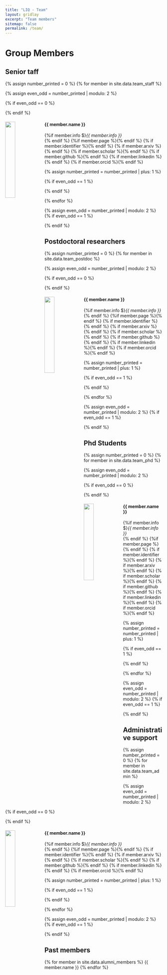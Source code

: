 ```yaml
---
title: "LIQ - Team"
layout: gridlay
excerpt: "Team members"
sitemap: false
permalink: /team/
---
```


# Group Members



## Senior taff

{% assign number_printed = 0 %}
{% for member in site.data.team_staff %}

{% assign even_odd = number_printed | modulo: 2 %}

{% if even_odd == 0 %}
<div class="row">
{% endif %}

<div class="col-sm-6 clearfix">
  <img src="{{ site.url }}{{ site.baseurl }}/images/team/{{ member.photo }}" class="img-responsive" width="25%" style="float: left" />
  <h4>{{ member.name }}</h4>
  {%if member.info $}<i>{{ member.info }}</i><br />{% endif %}
  {%if member.page %}<a href="{{ site.url }}{{ site.baseurl }}/{{ member.page }}/"><span class="fa-stack" style="vertical-align: top; width: 1.75em;"><i class="fas fa-square fa-stack-2x"></i><i class="fas fa-house fa-stack-1x fa-stack-inner fa-inverse"></i></span></a>{% endif %} {% if member.identifier %}<a href="mailto:{{ member.identifier }}@ulb.be"><i class="fas fa-envelope-square fa-2x"></i></a>{% endif %} {% if member.arxiv %}<a href="https://arxiv.org/a/{{ member.arxiv }}"><i class="ai ai-arxiv-square fa-2x"></i></a>{% endif %} {% if member.scholar %}<a href="https://scholar.google.com/citations?hl=en&user={{ member.scholar }}"><i class="ai ai-google-scholar-square fa-2x"></i></a>{% endif %} {% if member.github %}<a href="https://github.com/{{ member.github }}"><i class="fa-brands fa-github-square fa-2x"></i></a>{% endif %} {% if member.linkedin %}<a href="https://linkedin.com/in/{{ member.linkedin }}"><i class="fa-brands fa-linkedin fa-2x"></i></a>{% endif %}  {% if member.orcid %}<a href="https://orcid.org/{{ member.orcid }}"><i class="ai ai-orcid-square fa-2x"></i></a>{% endif %}
</div>

{% assign number_printed = number_printed | plus: 1 %}

{% if even_odd == 1 %}
</div>
{% endif %}

{% endfor %}

{% assign even_odd = number_printed | modulo: 2 %}
{% if even_odd == 1 %}
</div>
{% endif %}

## Postdoctoral researchers

{% assign number_printed = 0 %}
{% for member in site.data.team_postdoc %}

{% assign even_odd = number_printed | modulo: 2 %}

{% if even_odd == 0 %}
<div class="row">
{% endif %}

<div class="col-sm-6 clearfix">
  <img src="{{ site.url }}{{ site.baseurl }}/images/team/{{ member.photo }}" class="img-responsive" width="25%" style="float: left" />
  <h4>{{ member.name }}</h4>
 {%if member.info $}<i>{{ member.info }}</i><br />{% endif %}
  {%if member.page %}<a href="{{ site.url }}{{ site.baseurl }}/{{ member.page }}/"><span class="fa-stack" style="vertical-align: top; width: 1.75em;"><i class="fas fa-square fa-stack-2x"></i><i class="fas fa-house fa-stack-1x fa-stack-inner fa-inverse"></i></span></a>{% endif %} {% if member.identifier %}<a href="mailto:{{ member.identifier }}@ulb.be"><i class="fas fa-envelope-square fa-2x"></i></a>{% endif %} {% if member.arxiv %}<a href="https://arxiv.org/a/{{ member.arxiv }}"><i class="ai ai-arxiv-square fa-2x"></i></a>{% endif %} {% if member.scholar %}<a href="https://scholar.google.com/citations?hl=en&user={{ member.scholar }}"><i class="ai ai-google-scholar-square fa-2x"></i></a>{% endif %} {% if member.github %}<a href="https://github.com/{{ member.github }}"><i class="fa-brands fa-github-square fa-2x"></i></a>{% endif %} {% if member.linkedin %}<a href="https://linkedin.com/in/{{ member.linkedin }}"><i class="fa-brands fa-linkedin fa-2x"></i></a>{% endif %}  {% if member.orcid %}<a href="https://orcid.org/{{ member.orcid }}"><i class="ai ai-orcid-square fa-2x"></i></a>{% endif %}
</div>

{% assign number_printed = number_printed | plus: 1 %}

{% if even_odd == 1 %}
</div>
{% endif %}

{% endfor %}

{% assign even_odd = number_printed | modulo: 2 %}
{% if even_odd == 1 %}
</div>
{% endif %}

## Phd Students

{% assign number_printed = 0 %}
{% for member in site.data.team_phd %}

{% assign even_odd = number_printed | modulo: 2 %}

{% if even_odd == 0 %}
<div class="row">
{% endif %}

<div class="col-sm-6 clearfix">
  <img src="{{ site.url }}{{ site.baseurl }}/images/team/{{ member.photo }}" class="img-responsive" width="25%" style="float: left" />
  <h4>{{ member.name }}</h4>
{%if member.info $}<i>{{ member.info }}</i><br />{% endif %}
  {%if member.page %}<a href="{{ site.url }}{{ site.baseurl }}/{{ member.page }}/"><span class="fa-stack" style="vertical-align: top; width: 1.75em;"><i class="fas fa-square fa-stack-2x"></i><i class="fas fa-house fa-stack-1x fa-stack-inner fa-inverse"></i></span></a>{% endif %} {% if member.identifier %}<a href="mailto:{{ member.identifier }}@ulb.be"><i class="fas fa-envelope-square fa-2x"></i></a>{% endif %} {% if member.arxiv %}<a href="https://arxiv.org/a/{{ member.arxiv }}"><i class="ai ai-arxiv-square fa-2x"></i></a>{% endif %} {% if member.scholar %}<a href="https://scholar.google.com/citations?hl=en&user={{ member.scholar }}"><i class="ai ai-google-scholar-square fa-2x"></i></a>{% endif %} {% if member.github %}<a href="https://github.com/{{ member.github }}"><i class="fa-brands fa-github-square fa-2x"></i></a>{% endif %} {% if member.linkedin %}<a href="https://linkedin.com/in/{{ member.linkedin }}"><i class="fa-brands fa-linkedin fa-2x"></i></a>{% endif %}  {% if member.orcid %}<a href="https://orcid.org/{{ member.orcid }}"><i class="ai ai-orcid-square fa-2x"></i></a>{% endif %}
</div>

{% assign number_printed = number_printed | plus: 1 %}

{% if even_odd == 1 %}
</div>
{% endif %}

{% endfor %}

{% assign even_odd = number_printed | modulo: 2 %}
{% if even_odd == 1 %}
</div>
{% endif %}


## Administrative support

{% assign number_printed = 0 %}
{% for member in site.data.team_admin %}

{% assign even_odd = number_printed | modulo: 2 %}

{% if even_odd == 0 %}
<div class="row">
{% endif %}

<div class="col-sm-6 clearfix">
  <img src="{{ site.url }}{{ site.baseurl }}/images/team/{{ member.photo }}" class="img-responsive" width="25%" style="float: left" />
  <h4>{{ member.name }}</h4>
{%if member.info $}<i>{{ member.info }}</i><br />{% endif %}
  {%if member.page %}<a href="{{ site.url }}{{ site.baseurl }}/{{ member.page }}/"><span class="fa-stack" style="vertical-align: top; width: 1.75em;"><i class="fas fa-square fa-stack-2x"></i><i class="fas fa-house fa-stack-1x fa-stack-inner fa-inverse"></i></span></a>{% endif %} {% if member.identifier %}<a href="mailto:{{ member.identifier }}@ulb.be"><i class="fas fa-envelope-square fa-2x"></i></a>{% endif %} {% if member.arxiv %}<a href="https://arxiv.org/a/{{ member.arxiv }}"><i class="ai ai-arxiv-square fa-2x"></i></a>{% endif %} {% if member.scholar %}<a href="https://scholar.google.com/citations?hl=en&user={{ member.scholar }}"><i class="ai ai-google-scholar-square fa-2x"></i></a>{% endif %} {% if member.github %}<a href="https://github.com/{{ member.github }}"><i class="fa-brands fa-github-square fa-2x"></i></a>{% endif %} {% if member.linkedin %}<a href="https://linkedin.com/in/{{ member.linkedin }}"><i class="fa-brands fa-linkedin fa-2x"></i></a>{% endif %}  {% if member.orcid %}<a href="https://orcid.org/{{ member.orcid }}"><i class="ai ai-orcid-square fa-2x"></i></a>{% endif %}
</div>

{% assign number_printed = number_printed | plus: 1 %}

{% if even_odd == 1 %}
</div>
{% endif %}

{% endfor %}

{% assign even_odd = number_printed | modulo: 2 %}
{% if even_odd == 1 %}
</div>
{% endif %}


## Past members

<div class="row">

<div class="col-sm-6 clearfix">
{% for member in site.data.alumni_members %}
{{ member.name }}
{% endfor %}
</div>

</div>
